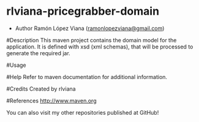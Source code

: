 rlviana-pricegrabber-domain
===========================

* Author Ramón López Viana (ramonlopezviana@gmail.com)

#Description
This maven project contains the domain model for the application. It is defined with
xsd (xml schemas), that will be processed to generate the required jar.

#Usage


#Help
Refer to maven documentation for additional information.

#Credits
Created by rlviana

#References
http://www.maven.org

You can also visit my other repositories published at GitHub!
